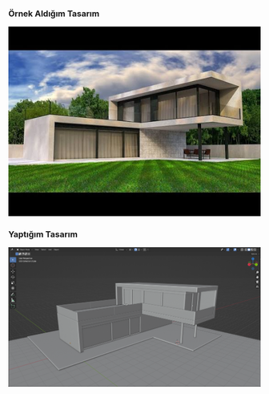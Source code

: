  ### Örnek Aldığım Tasarım
![luxury-home](https://github.com/MuhammedErdogan05/blender-project/raw/main/blender-home-design/exterior/luxury-home/luxury-home.jpg)

### Yaptığım Tasarım

![my-luxury-home](https://github.com/MuhammedErdogan05/blender-project/raw/main/blender-home-design/exterior/luxury-home/my-luxury-home.png)